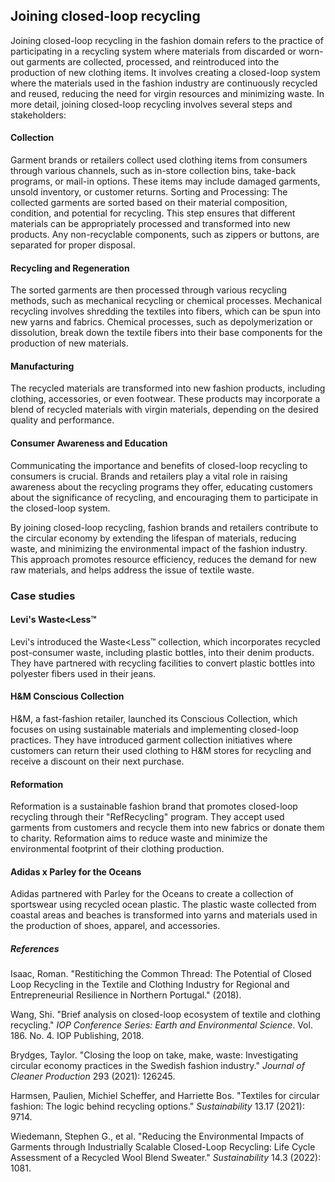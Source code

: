 ﻿## Joining closed-loop recycling

Joining closed-loop recycling in the fashion domain refers to the practice of participating in a recycling system where materials from discarded or worn-out garments are collected, processed, and reintroduced into the production of new clothing items. It involves creating a closed-loop system where the materials used in the fashion industry are continuously recycled and reused, reducing the need for virgin resources and minimizing waste.  In more detail, joining closed-loop recycling involves several steps and stakeholders:

#### Collection

Garment brands or retailers collect used clothing items from consumers through various channels, such as in-store collection bins, take-back programs, or mail-in options. These items may include damaged garments, unsold inventory, or customer returns.  Sorting and Processing: The collected garments are sorted based on their material composition, condition, and potential for recycling. This step ensures that different materials can be appropriately processed and transformed into new products. Any non-recyclable components, such as zippers or buttons, are separated for proper disposal.

#### Recycling and Regeneration

The sorted garments are then processed through various recycling methods, such as mechanical recycling or chemical processes. Mechanical recycling involves shredding the textiles into fibers, which can be spun into new yarns and fabrics. Chemical processes, such as depolymerization or dissolution, break down the textile fibers into their base components for the production of new materials.

#### Manufacturing

The recycled materials are transformed into new fashion products, including clothing, accessories, or even footwear. These products may incorporate a blend of recycled materials with virgin materials, depending on the desired quality and performance.

####  Consumer Awareness and Education

Communicating the importance and benefits of closed-loop recycling to consumers is crucial. Brands and retailers play a vital role in raising awareness about the recycling programs they offer, educating customers about the significance of recycling, and encouraging them to participate in the closed-loop system.

By joining closed-loop recycling, fashion brands and retailers contribute to the circular economy by extending the lifespan of materials, reducing waste, and minimizing the environmental impact of the fashion industry. This approach promotes resource efficiency, reduces the demand for new raw materials, and helps address the issue of textile waste.

### Case studies

#### Levi's Waste<Less™

Levi's introduced the Waste<Less™ collection, which incorporates recycled post-consumer waste, including plastic bottles, into their denim products. They have partnered with recycling facilities to convert plastic bottles into polyester fibers used in their jeans.

#### H&M Conscious Collection

H&M, a fast-fashion retailer, launched its Conscious Collection, which focuses on using sustainable materials and implementing closed-loop practices. They have introduced garment collection initiatives where customers can return their used clothing to H&M stores for recycling and receive a discount on their next purchase.

#### Reformation

Reformation is a sustainable fashion brand that promotes closed-loop recycling through their "RefRecycling" program. They accept used garments from customers and recycle them into new fabrics or donate them to charity. Reformation aims to reduce waste and minimize the environmental footprint of their clothing production.

#### Adidas x Parley for the Oceans

Adidas partnered with Parley for the Oceans to create a collection of sportswear using recycled ocean plastic. The plastic waste collected from coastal areas and beaches is transformed into yarns and materials used in the production of shoes, apparel, and accessories.


##### References
Isaac, Roman. "Restitiching the Common Thread: The Potential of Closed Loop Recycling in the Textile and Clothing Industry for Regional and Entrepreneurial Resilience in Northern Portugal." (2018).

Wang, Shi. "Brief analysis on closed-loop ecosystem of textile and clothing recycling." _IOP Conference Series: Earth and Environmental Science_. Vol. 186. No. 4. IOP Publishing, 2018.

Brydges, Taylor. "Closing the loop on take, make, waste: Investigating circular economy practices in the Swedish fashion industry." _Journal of Cleaner Production_ 293 (2021): 126245.

Harmsen, Paulien, Michiel Scheffer, and Harriette Bos. "Textiles for circular fashion: The logic behind recycling options." _Sustainability_ 13.17 (2021): 9714.

Wiedemann, Stephen G., et al. "Reducing the Environmental Impacts of Garments through Industrially Scalable Closed-Loop Recycling: Life Cycle Assessment of a Recycled Wool Blend Sweater." _Sustainability_ 14.3 (2022): 1081.
